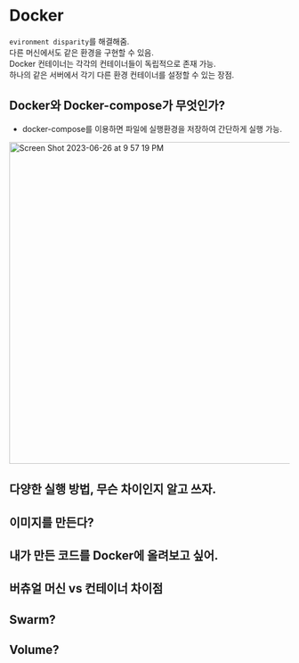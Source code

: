 # Docker
`evironment disparity`를 해결해줌.  
다른 머신에서도 같은 환경을 구현할 수 있음.  
Docker 컨테이너는 각각의 컨테이너들이 독립적으로 존재 가능.  
하나의 같은 서버에서 각기 다른 환경 컨테이너를 설정할 수 있는 장점.    

## Docker와 Docker-compose가 무엇인가?
- docker-compose를 이용하면 파일에 실행환경을 저장하여 간단하게 실행 가능.
<img width="577" alt="Screen Shot 2023-06-26 at 9 57 19 PM" src="https://github.com/mae-noh/TIL/assets/65100355/96f5e3bf-42ea-43b1-93a4-17f0c7f3a62c">

## 다양한 실행 방법, 무슨 차이인지 알고 쓰자.

## 이미지를 만든다?

## 내가 만든 코드를 Docker에 올려보고 싶어.

## 버츄얼 머신 vs 컨테이너 차이점

## Swarm?

## Volume?
